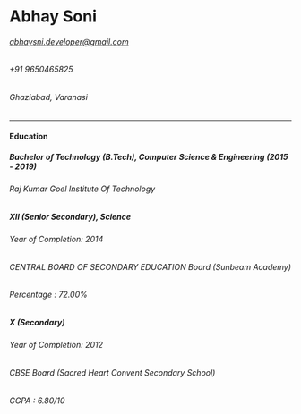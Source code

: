 # Abhay Soni<br/>
###### abhaysni.developer@gmail.com
###### +91 9650465825
###### Ghaziabad, Varanasi
___



#### Education<br/>  

  ##### Bachelor of Technology (B.Tech), Computer Science & Engineering (2015 - 2019)
  ###### Raj Kumar Goel Institute Of Technology

  ##### XII (Senior Secondary), Science
  ###### Year of Completion: 2014
  ###### CENTRAL BOARD OF SECONDARY EDUCATION Board (Sunbeam Academy)
  ###### Percentage : 72.00%

  ##### X (Secondary)
  ###### Year of Completion: 2012
  ###### CBSE Board (Sacred Heart Convent Secondary School)
  ###### CGPA : 6.80/10



